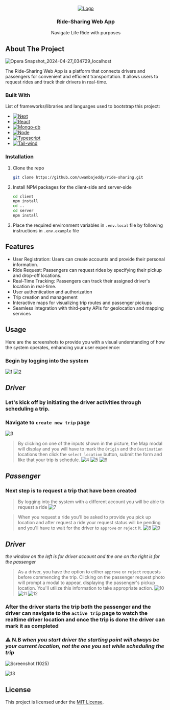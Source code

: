 <!-- PROJECT LOGO -->
<br />
<div align="center">
  <a href="https://ride-sharing-virid.vercel.app">
    <img src="https://github.com/uwambajeddy/ride-sharing/assets/59047760/ef4f44fc-fece-427a-8a94-235b8603f4aa" alt="Logo" >
  </a>

  <h3 align="center">Ride-Sharing Web App</h3>


  <p align="center">
    Navigate Life Ride with purposes
    <br />

  </p>
</div>


<!-- ABOUT THE PROJECT -->
## About The Project
![Opera Snapshot_2024-04-27_034729_localhost](https://github.com/uwambajeddy/ride-sharing/assets/59047760/75522c08-3fb6-4598-a527-3597e965eff4)


The Ride-Sharing Web App is a platform that connects drivers and passengers for convenient and efficient transportation. It allows users to request rides and track their drivers in real-time.

### Built With

List of frameworks/libraries and languages used to bootstrap this project:

* [![Next][Next.js]][Next-url]
* [![React][React.js]][React-url]
* [![Mongo-db][Mongo-db]][Mongo-db]
* [![Node][Node]][Node]
* [![Typescript][Typescript]][Typescript]
* [![Tail-wind][Tail-wind]][Tail-wind]



### Installation


1. Clone the repo
   ```sh
   git clone https://github.com/uwambajeddy/ride-sharing.git
   ```
2. Install NPM packages for the client-side and server-side
   ```sh
   cd client
   npm install
   cd ..
   cd server
   npm install
   ```
3. Place the required environment variables in `.env.local` file by following instructions in `.env.example` file
   

## Features
- User Registration: Users can create accounts and provide their personal information.
- Ride Request: Passengers can request rides by specifying their pickup and drop-off locations.
- Real-Time Tracking: Passengers can track their assigned driver's location in real-time.
- User authentication and authorization
- Trip creation and management
- Interactive maps for visualizing trip routes and passenger pickups
- Seamless integration with third-party APIs for geolocation and mapping services


## Usage

Here are the screenshots to provide you with a visual understanding of how the system operates, enhancing your user experience:

### Begin by logging into the system
![1](https://github.com/uwambajeddy/ride-sharing/assets/59047760/a1a9e445-169c-4b76-a7db-a84adde9ee91)
![2](https://github.com/uwambajeddy/ride-sharing/assets/59047760/cc1e2447-637c-4c64-ba90-685a818a5362)

## _Driver_
### Let's kick off by initiating the driver activities through scheduling a trip.

### Navigate to `create new trip` page
![3](https://github.com/uwambajeddy/ride-sharing/assets/59047760/f82dccf9-118b-412b-978f-2bfca3553ac4)

> By clicking on one of the inputs shown in the picture, the Map modal will display and you will have to mark the `Origin` and the `Destination` locations then click the `select location` button, submit the form and like that your trip is schedule.
![4](https://github.com/uwambajeddy/ride-sharing/assets/59047760/1bdfd1a7-3db7-4248-8a3d-ec7668458f65)
![5](https://github.com/uwambajeddy/ride-sharing/assets/59047760/cdea78b8-dc54-4222-92b2-85290410c8d9)
![6](https://github.com/uwambajeddy/ride-sharing/assets/59047760/0f31de1d-9048-4b18-ac77-8ed607e36715)

## _Passenger_
### Next step is to request a trip that have been created

> By logging into the system with a different account you will be able to request a ride
![7](https://github.com/uwambajeddy/ride-sharing/assets/59047760/6e1db89e-b062-4a60-9f30-c9715ed9ecec)

> When you request a ride you'll be asked to provide you pick up location and after request a ride your request status will be pending and you'll have to wait for the driver to `approve` or `reject` it.
![8](https://github.com/uwambajeddy/ride-sharing/assets/59047760/393ad71a-d00b-445c-8157-a53bce2c767b)
![9](https://github.com/uwambajeddy/ride-sharing/assets/59047760/33b29ff7-7014-476f-8499-cb6170fd9a53)


## _Driver_
_the window on the left is for driver account and the one on the right is for the passenger_

> As a driver, you have the option to either `approve` or `reject` requests before commencing the trip. Clicking on the passenger request photo will prompt a modal to appear, displaying the passenger's pickup location. You'll utilize this information to take appropriate action.
![10](https://github.com/uwambajeddy/ride-sharing/assets/59047760/4667d07e-d988-4136-b81f-fca892688890)
![11](https://github.com/uwambajeddy/ride-sharing/assets/59047760/c45f866b-df5b-4d70-97fe-2dc060e8d789)
![12](https://github.com/uwambajeddy/ride-sharing/assets/59047760/cde56afc-2d48-4ffc-a9b0-e7bc13e6359a)

### After the driver starts the trip both the passenger and the driver can navigate to the `active trip` page to watch the realtime driver location and once the trip is done the driver can mark it as completed
### ⚠️ N.B _when you start driver the starting point will always be your current location, not the one you set while scheduling the trip_
![Screenshot (1025)](https://github.com/uwambajeddy/ride-sharing/assets/59047760/111a9dff-a0d5-427b-8df6-655a5ebf3e9c)

![13](https://github.com/uwambajeddy/ride-sharing/assets/59047760/5fe86183-fa89-4c77-904a-dad0a9b53ae7)


## License
This project is licensed under the [MIT License](LICENSE).


[Next.js]: https://img.shields.io/badge/next.js-000000?style=for-the-badge&logo=nextdotjs&logoColor=white
[Next-url]: https://nextjs.org/
[React.js]: https://img.shields.io/badge/React-20232A?style=for-the-badge&logo=react&logoColor=61DAFB
[React-url]: https://reactjs.org/
[Google-maps]: https://cdn.icon-icons.com/icons2/2699/PNG/512/google_maps_tile_logo_icon_169082.png
[Socket-io]: https://www.vectorlogo.zone/logos/socketio/socketio-ar21.png
[Mongo-db]: https://img.shields.io/badge/MongoDB-4EA94B?style=for-the-badge&logo=mongodb&logoColor=white
[Express]: https://img.shields.io/badge/Express.js-404D59?style=for-the-badge
[Typescript]: https://img.shields.io/badge/TypeScript-007ACC?style=for-the-badge&logo=typescript&logoColor=white
[Node]: https://img.shields.io/badge/Node.js-43853D?style=for-the-badge&logo=node.js&logoColor=white
[Tail-wind]: https://img.shields.io/badge/Tailwind_CSS-38B2AC?






